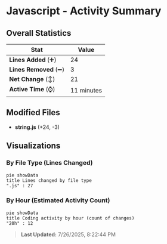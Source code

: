 # Javascript - Activity Summary 

## Overall Statistics

| Stat                   | Value                                                             |
| ---------------------- | ----------------------------------------------------------------- |
| **Lines Added** (➕)   | 24                                          |
| **Lines Removed** (➖) | 3                                        |
| **Net Change** (↕)    | 21                |
| **Active Time** (⌚)   | 11 minutes |


## Modified Files
- **string.js** (+24, -3)

## Visualizations

### By File Type (Lines Changed)

```mermaid
pie showData
title Lines changed by file type
".js" : 27
```

### By Hour (Estimated Activity Count)

```mermaid
pie showData
title Coding activity by hour (count of changes)
"20h" : 12
```


> **Last Updated:** 7/26/2025, 8:22:44 PM